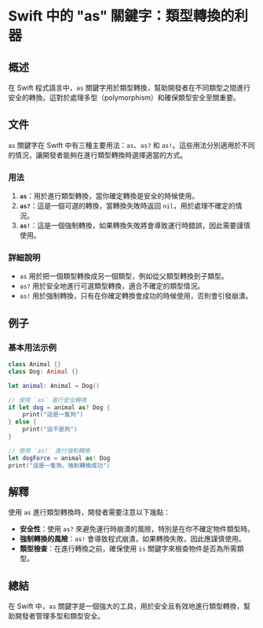 <!--
Meta Description: # Swift 中的 "as" 關鍵字：類型轉換的利器 ## 概述 在 Swift 程式語言中，`as` 關鍵字用於類型轉換，幫助開發者在不同類型之間進行安全的轉換。這對於處理多型（polymorphism）和確保類型安全至關重要。 ## 文件 `as` 關鍵字在 Swift 中有三種主要用法：`a...
Meta Keywords: animal, swift, dog, let, print
-->

# Swift 中的 "as" 關鍵字：類型轉換的利器

## 概述
在 Swift 程式語言中，`as` 關鍵字用於類型轉換，幫助開發者在不同類型之間進行安全的轉換。這對於處理多型（polymorphism）和確保類型安全至關重要。

## 文件
`as` 關鍵字在 Swift 中有三種主要用法：`as`、`as?` 和 `as!`。這些用法分別適用於不同的情況，讓開發者能夠在進行類型轉換時選擇適當的方式。

### 用法
1. **`as`**：用於進行類型轉換，當你確定轉換是安全的時候使用。
2. **`as?`**：這是一個可選的轉換，當轉換失敗時返回 `nil`，用於處理不確定的情況。
3. **`as!`**：這是一個強制轉換，如果轉換失敗將會導致運行時錯誤，因此需要謹慎使用。

### 詳細說明
- `as` 用於把一個類型轉換成另一個類型，例如從父類型轉換到子類型。
- `as?` 用於安全地進行可選類型轉換，適合不確定的類型情況。
- `as!` 用於強制轉換，只有在你確定轉換會成功的時候使用，否則會引發崩潰。

## 例子
### 基本用法示例

```swift
class Animal {}
class Dog: Animal {}

let animal: Animal = Dog()

// 使用 `as` 進行安全轉換
if let dog = animal as? Dog {
    print("這是一隻狗")
} else {
    print("這不是狗")
}

// 使用 `as!` 進行強制轉換
let dogForce = animal as! Dog
print("這是一隻狗，強制轉換成功")
```

## 解釋
使用 `as` 進行類型轉換時，開發者需要注意以下幾點：
- **安全性**：使用 `as?` 來避免運行時崩潰的風險，特別是在你不確定物件類型時。
- **強制轉換的風險**：`as!` 會導致程式崩潰，如果轉換失敗，因此應謹慎使用。
- **類型檢查**：在進行轉換之前，確保使用 `is` 關鍵字來檢查物件是否為所需類型。

## 總結
在 Swift 中，`as` 關鍵字是一個強大的工具，用於安全且有效地進行類型轉換，幫助開發者管理多型和類型安全。